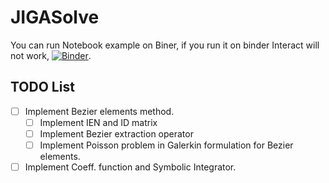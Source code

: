 # JIGASolve
You can run Notebook example on Biner, if you run it on binder Interact will not work, [![Binder](https://mybinder.org/badge_logo.svg)](https://mybinder.org/v2/gh/UZerbinati/JIGASolve/master?filepath=src%2FBinder.ipynb).

## TODO List

- [ ] Implement Bezier elements method.
	- [ ] Implement IEN and ID matrix
	- [ ] Implement Bezier extraction operator
	- [ ] Implement Poisson problem in Galerkin formulation for Bezier elements. 
- [ ] Implement Coeff. function and Symbolic Integrator.
